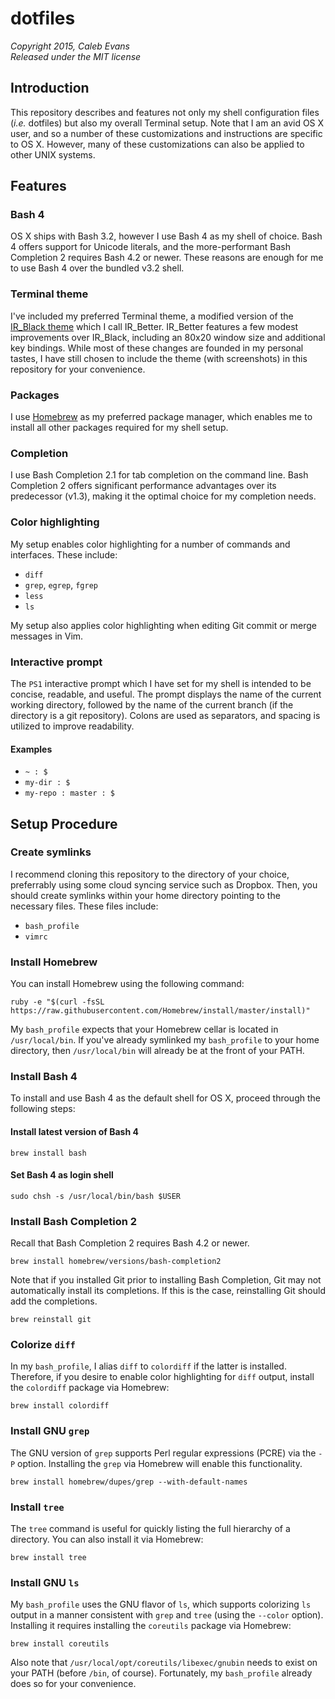 # dotfiles
*Copyright 2015, Caleb Evans*  
*Released under the MIT license*

## Introduction

This repository describes and features not only my shell configuration files (*i.e.* dotfiles) but also my overall Terminal setup.
Note that I am an avid OS X user, and so a number of these customizations and instructions are specific to OS X.
However, many of these customizations can also be applied to other UNIX systems.

## Features

### Bash 4

OS X ships with Bash 3.2, however I use Bash 4 as my shell of choice.
Bash 4 offers support for Unicode literals, and the more-performant Bash Completion 2 requires Bash 4.2 or newer.
These reasons are enough for me to use Bash 4 over the bundled v3.2 shell.

### Terminal theme

I've included my preferred Terminal theme, a modified version of the [IR_Black theme](http://toddwerth.com/2011/07/21/the-original-ir_black-for-os-x-lion) which I call IR_Better.
IR_Better features a few modest improvements over IR_Black, including an 80x20 window size and additional key bindings.
While most of these changes are founded in my personal tastes, I have still chosen to include the theme (with screenshots) in this repository for your convenience.

### Packages

I use [Homebrew](http://brew.sh/) as my preferred package manager, which enables me to install all other packages required for my shell setup.

### Completion

I use Bash Completion 2.1 for tab completion on the command line.
Bash Completion 2 offers significant performance advantages over its predecessor (v1.3), making it the optimal choice for my completion needs.

### Color highlighting

My setup enables color highlighting for a number of commands and interfaces.
These include:

* `diff`
* `grep`, `egrep`, `fgrep`
* `less`
* `ls`

My setup also applies color highlighting when editing Git commit or merge messages in Vim.

### Interactive prompt

The `PS1` interactive prompt which I have set for my shell is intended to be concise, readable, and useful.
The prompt displays the name of the current working directory, followed by the name of the current branch (if the directory is a git repository).
Colons are used as separators, and spacing is utilized to improve readability.

#### Examples

* `~ : $`
* `my-dir : $`
* `my-repo : master : $`

## Setup Procedure

### Create symlinks

I recommend cloning this repository to the directory of your choice, preferrably using some cloud syncing service such as Dropbox.
Then, you should create symlinks within your home directory pointing to the necessary files.
These files include:

* `bash_profile`
* `vimrc`

### Install Homebrew

You can install Homebrew using the following command:

```
ruby -e "$(curl -fsSL https://raw.githubusercontent.com/Homebrew/install/master/install)"
```

My `bash_profile` expects that your Homebrew cellar is located in `/usr/local/bin`.
If you've already symlinked my `bash_profile` to your home directory, then `/usr/local/bin` will already be at the front of your PATH.

### Install Bash 4

To install and use Bash 4 as the default shell for OS X, proceed through the following steps:

#### Install latest version of Bash 4

```
brew install bash
```

#### Set Bash 4 as login shell

```
sudo chsh -s /usr/local/bin/bash $USER
```

### Install Bash Completion 2

Recall that Bash Completion 2 requires Bash 4.2 or newer.

```
brew install homebrew/versions/bash-completion2
```

Note that if you installed Git prior to installing Bash Completion, Git may not automatically install its completions.
If this is the case, reinstalling Git should add the completions.

```
brew reinstall git
```

### Colorize `diff`

In my `bash_profile`, I alias `diff` to `colordiff` if the latter is installed.
Therefore, if you desire to enable color highlighting for `diff` output, install the `colordiff` package via Homebrew:

```
brew install colordiff
```

### Install GNU `grep`

The GNU version of `grep` supports Perl regular expressions (PCRE) via the `-P` option.
Installing the `grep` via Homebrew will enable this functionality.

```
brew install homebrew/dupes/grep --with-default-names
```

### Install `tree`

The `tree` command is useful for quickly listing the full hierarchy of a directory.
You can also install it via Homebrew:

```
brew install tree
```

### Install GNU `ls`

My `bash_profile` uses the GNU flavor of `ls`, which supports colorizing `ls` output in a manner consistent with `grep` and `tree` (using the `--color` option).
Installing it requires installing the `coreutils` package via Homebrew:

```
brew install coreutils
```

Also note that `/usr/local/opt/coreutils/libexec/gnubin` needs to exist on your PATH (before `/bin`, of course).
Fortunately, my `bash_profile` already does so for your convenience.
